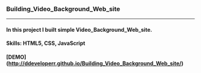### Building_Video_Background_Web_site
--------------------------------------

#### In this project I built simple Video_Background_Web_site.
#### Skills: HTML5, CSS, JavaScript

#### [DEMO] (http://ddeveloperr.github.io/Building_Video_Background_Web_site/)
